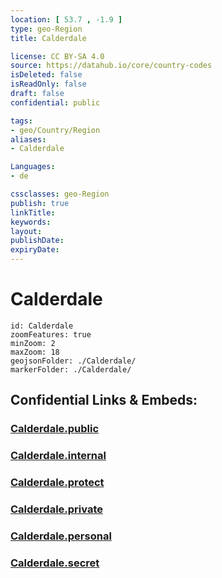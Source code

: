 ```yaml
---
location: [ 53.7 , -1.9 ] 
type: geo-Region
title: Calderdale

license: CC BY-SA 4.0
source: https://datahub.io/core/country-codes
isDeleted: false
isReadOnly: false
draft: false
confidential: public

tags:
- geo/Country/Region
aliases:
- Calderdale

Languages:
- de

cssclasses: geo-Region
publish: true
linkTitle: 
keywords: 
layout: 
publishDate: 
expiryDate: 
---
```


# Calderdale

```leaflet
id: Calderdale
zoomFeatures: true 
minZoom: 2 
maxZoom: 18
geojsonFolder: ./Calderdale/
markerFolder: ./Calderdale/
```


## Confidential Links & Embeds: 

### [Calderdale.public](/_public/\Earth\Continent\Europe\Europe~North\UK\England\Regions~England\Yorkshire_and_the_Humber\Yorkshire~WestCalderdale.public.md) 

### [Calderdale.internal](/_internal/\Earth\Continent\Europe\Europe~North\UK\England\Regions~England\Yorkshire_and_the_Humber\Yorkshire~WestCalderdale.internal.md) 

### [Calderdale.protect](/_protect/\Earth\Continent\Europe\Europe~North\UK\England\Regions~England\Yorkshire_and_the_Humber\Yorkshire~WestCalderdale.protect.md) 

### [Calderdale.private](/_private/\Earth\Continent\Europe\Europe~North\UK\England\Regions~England\Yorkshire_and_the_Humber\Yorkshire~WestCalderdale.private.md) 

### [Calderdale.personal](/_personal/\Earth\Continent\Europe\Europe~North\UK\England\Regions~England\Yorkshire_and_the_Humber\Yorkshire~WestCalderdale.personal.md) 

### [Calderdale.secret](/_secret/\Earth\Continent\Europe\Europe~North\UK\England\Regions~England\Yorkshire_and_the_Humber\Yorkshire~WestCalderdale.secret.md)

